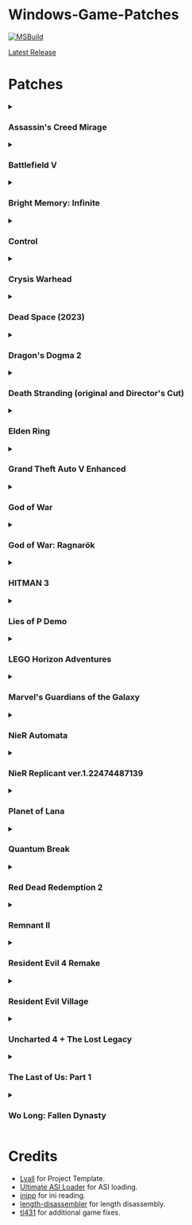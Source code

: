 # Windows-Game-Patches

[![MSBuild](https://github.com/illusion0001/Windows-Game-Patches/actions/workflows/msbuild.yml/badge.svg)](https://github.com/illusion0001/Windows-Game-Patches/actions/workflows/msbuild.yml)

[Latest Release](https://github.com/illusion0001/Windows-Game-Patches/releases/latest)

# Patches

<details><summary>
  
  ### Assassin's Creed Mirage
</summary>
  
  - Disable TAA
  - Disable CA

#### Installation

- **Note:** ***Please make sure any executable hex edits are removed/reverted first***.
  - Extract the following contents of the release zip into the Win64 folder.
  - Rename `dinput8.dll` from folder `!ASI_Loader_x64` to `winmm.dll` and copy to game folder.
  - `ACMirage.NoTAA.asi`
</details>
<details><summary>
  
  ### Battlefield V
</summary>

  - Disable TAA
  - Custom Internal AA Options.
    - PostProcessAAMode_None: `0`
    - PostProcessAAMode_FxaaLow: `1`
    - PostProcessAAMode_FxaaMedium: `2`
    - PostProcessAAMode_FxaaHigh: `3`
    - PostProcessAAMode_FxaaCompute: `4`
    - PostProcessAAMode_FxaaComputeExtreme: `5`
    - PostProcessAAMode_Smaa1x: `6`
    - PostProcessAAMode_SmaaT2x: `7`
    - PostProcessAAMode_TemporalAA: `8`

#### Installation
- **Note:** ***Please make sure any executable hex edits are removed/reverted first***.
- ***This has not been tested online, use at your own risk!***.
  - Extract the following contents of the release zip into the game root folder.
  - Rename `dinput8.dll` from folder `!ASI_Loader_x64` to `winmm.dll` and copy to game folder.
  - `BFV.NoTAA.asi`
</details>
<details><summary>
  
  ### Bright Memory: Infinite
</summary>

  - Disable TAA
  - Disable Forced Sharpening

#### Installation

- **Note:** ***Please make sure any executable hex edits are removed/reverted first***.
  - Extract the following contents of the release zip into the Win64 folder. (`BrightMemoryInfinite\Binaries\Win64\`).
  - Rename `dinput8.dll` from folder `!ASI_Loader_x64` to `winmm.dll` and copy to game folder.
  - `BrightMemoryInfinite.NoTAA.asi`
</details>

<details><summary>

### Control
</summary>

  - Skip Startup Logos
  - Dev Menu Restore (HDR Version 1.30 is supported) <!-- ~~its a new compile version as a mod, are they allowed to do that?~~ -->
  - Debug Camera (Press L3 and Triangle when `bEnableDevMenu` is enabled)

#### Installation

- **Note:** ***Please make sure any executable hex edits are removed/reverted first***.
  - **Only tested with Steam version**
- Extract the following contents of the release zip into the root game folder.
  - Rename original `bink2w64.dll` to `bink2w64Hooked.dll` for ASI Loader.
  - Extract `dinput8.dll` from zip `!ASI_Loader_x64` and rename to `bink2w64.dll` and copy to game folder.
  - Extract `Control.Patches.asi` to game folder.
  - Run game once to generate ini and close it.
  - Enable config for desried patches.

#### Special Thanks
- Original [Control Dev Menu](https://www.nexusmods.com/control/mods/28) mod for references in Debug Panel.

</details>

<details><summary>

### Crysis Warhead
</summary>

  - Restore Chicken Bullets

#### Installation

- **Note:** ***Please make sure any executable hex edits are removed/reverted first***.
  - *This patch has no ini file!*
- Extract the following contents of the release zip into the root game folder.
  - Extract `dinput8.dll` from zip `!ASI_Loader_x64` and rename to `version.dll` and copy to game `Bin64` folder.
  - Extract `CrysisWarhead.Patches.asi` to game `Bin64` folder.
- Once in game, open console and type `chickens` to enable.

#### Installation

- Only 64 bit version of game is supported.
  - Tested version is Steam 1.1.711
- OS:
  - Windows 7 x64 and newer:
    - ASI Loader only supports Windows 7 due to missing `AcquireSRWlockExclusive` and few others in XP x64 kernel32.

</details>
<details><summary>

### Dead Space (2023)
</summary>

  - Disable Forced TAA

#### Installation

- **Note:** ***Please make sure any executable hex edits are removed/reverted first***.
  - *This patch has no ini file! meaning TAA will be disabled without any config adjustments.*
- Extract the following contents of the release zip into the root game folder.
  - Extract `dinput8.dll` from zip `!ASI_Loader_x64` and rename to `winmm.dll` and copy to game folder.
  - Extract `DeadSpace.NoTAA.asi` to game folder.
  - Create `winmm.ini` and add the following to the new created file: (See [#36](https://github.com/illusion0001/Windows-Game-Patches/issues/36#issuecomment-2525569596))
    ```ini
    [GlobalSets]
    DontLoadFromDllMain=0
    ```

</details>
<details><summary>


### Dragon's Dogma 2
</summary>

  - Disable Forced Sharpening

#### Installation

- **Note:** ***Please make sure any executable hex edits are removed/reverted first***.
  - Download [REFramework](https://github.com/praydog/REFramework) and extract `dinput8.dll` into the game root folder.
  - Extract `DD2.Sharpness.dll` from the release zip in the folder `Dragons Dogma 2\reframework\plugins`.

</details>
<details><summary>

### Death Stranding (original and Director's Cut)
</summary>

  - Force AA mode (None, FXAA or TAA)
  - Skip savegame checks (for savegame transfer between different versions/profiles)

#### Installation

- **Note:** ***Please make sure any executable hex edits are removed/reverted first***.
  - Extract the following contents of the release zip into the game root folder.
  - Rename `dinput8.dll` from folder `!ASI_Loader_x64` to `version.dll` and copy to game folder.
  - `version.ini`
  - `DeathStranding.Fix.asi`
</details>
<details><summary>
  
### Elden Ring
</summary>

  - Force TAA off
  - Disable Chromatic Aberration (thanks to [techiew](https://github.com/techiew/EldenRingMods) for the original fix)

#### Installation

- **Note:** ***Please make sure any executable hex edits are removed/reverted first***.
  - Extract the following contents of the release zip into the game folder. (`ELDEN RING\Game\`).
  - Copy `dinput8.dll` from folder `!ASI_Loader_x64` to game folder.
  - `EldenRing.NoTAA.asi`
</details>
<details><summary>
  
### Grand Theft Auto V Enhanced
</summary>

  - Skip start-up movies and legal text (always enabled)
  - Unlock FPS (max. 300 FPS)
    - Uses work by [NTA](https://github.com/citizenfx/fivem/blob/4e9aa42c700f88735a2b9c2f51738568daf597e4/code/components/gta-core-five/src/GameAudioState.cpp#L434) and [Gogsi/GTAV.AudioFixes](https://github.com/Gogsi/GTAV.AudioFixes/blob/e0588ec4667898ceec5a5bbcf628fcb8c46ba09d/script.cpp#L42)
    - Please see the explanation in the settings file for more information

#### Installation

- **Note:** ***Please make sure any executable HEX edits are removed/reverted first***.
  - Turn off BattleEye anti-cheat in Rockstar Launcher settings (alternatively, use the `-nobattleye` launch option if, for example, playing via Steam)
    - ![](https://github.com/user-attachments/assets/4c11df02-6f55-45bd-92ed-4269a7ce966d)
  - Extract the following contents of the release zip into the game folder.
  - Rename `dinput8.dll` from folder `!ASI_Loader_x64` to `dsound.dll` and copy to game folder.
  - Copy  `GTA5_Enhanced.Patches.asi` to game folder.

**For Linux users:** use the followng launch options (tested on Steam).
```
WINEDLLOVERRIDES="dsound=n,b" %command% -nobattleye
```

### Credits
- Uses work by [NTA](https://github.com/citizenfx/fivem/blob/4e9aa42c700f88735a2b9c2f51738568daf597e4/code/components/gta-core-five/src/GameAudioState.cpp#L434) and [Gogsi/GTAV.AudioFixes](https://github.com/Gogsi/GTAV.AudioFixes/blob/e0588ec4667898ceec5a5bbcf628fcb8c46ba09d/script.cpp#L42)
- Please see notice in settings file for more information

</details>
<details><summary>

### God of War
</summary>

  - Disable TAA
  - Disable Forced Sharpening
  - Disable Static Vignette
  - Disable Depth of Field

#### Installation

- **Note:** ***Please make sure any executable hex edits are removed/reverted first***.
  - Extract the following contents of the release zip into the game folder.
  - Rename `dinput8.dll` from folder `!ASI_Loader_x64` to `winmm.dll` and copy to game folder.
  - `GoW.NoTAA.asi`
</details>
<details><summary>

### God of War: Ragnarök
</summary>

  - Disable TAA
  - Disable Static Vignette
  - Disable Depth of Field

#### Installation

- **Note:** ***Please make sure any executable hex edits are removed/reverted first***.
  - Extract the following contents of the release zip into the game folder.
  - Rename `dinput8.dll` from folder `!ASI_Loader_x64` to `winmm.dll` and copy to game folder.
  - `GoWR.NoTAA.asi`
</details>
<details><summary>

### HITMAN 3
</summary>

  - Disable TAA
  - Disable Forced Sharpening

#### Installation

- **Note:** ***Please make sure any executable hex edits are removed/reverted first***.
  - Extract the following contents of the release zip into the game folder. (`HITMAN3\Retail\`).
  - Copy `dinput8.dll` from folder `!ASI_Loader_x64` to game folder.
  - `Hitman3.NoTAA.asi`
</details>
<details><summary>

### Lies of P Demo
</summary>

  - Disable TAA
  - Disable Depth of Field

#### Installation

- **Note:** ***Please make sure any executable hex edits are removed/reverted first***.
  - Extract the following contents of the release zip into the Win64 folder. (`Lies of P Demo\LiesofP\Binaries\Win64\`).
  - Rename `dinput8.dll` from folder `!ASI_Loader_x64` to `winmm.dll` and copy to game folder.
  - `LiesOfP.NoTAA.asi`
</details>
<details><summary>

### LEGO Horizon Adventures
</summary>

  - Disable TAA
  - Disable Depth of Field

#### Installation

- **Note:** ***Please make sure any executable hex edits are removed/reverted first***.
  - Extract the following contents of the release zip into the Win64 folder. (`LEGO Horizon Adventures\Glow\Binaries\Win64\`).
  - Rename `dinput8.dll` from folder `!ASI_Loader_x64` to `winmm.dll` and copy to game folder.
  - `LegoHorizonAdventures.NoTAA.asi`
</details>
<details><summary>
 
### Marvel's Guardians of the Galaxy
</summary>

  - Disable TAA

#### Installation

- **Note:** ***Please make sure any executable hex edits are removed/reverted first***.
  - Extract the following contents of the release zip into the game folder. (`Marvel's Guardians of the Galaxy\bin`).
  - Copy `dinput8.dll` from folder `!ASI_Loader_x64` to game folder.
  - `GotG.NoTAA.asi`
</details>

<details><summary>

### NieR Automata
</summary>

  - Flag Menu (Press Home on keyboard or R3 + L1 on controller)
    - Backspace or Circle to back out of a menu

#### Installation
- **Note:** ***Please make sure any executable hex edits are removed/reverted first***.
  - Extract the following contents of the release zip into the game root folder.
  - Rename `dinput8.dll` from folder `!ASI_Loader_x64` to `winmm.dll` and copy to game folder.
  - `NierAutomata.DebugFeatures.asi`

#### Speical Thanks
  - Emoose [LodMod](https://github.com/emoose/NieRAutomata-LodMod) for debug flag enums!

</details>

<details><summary>

### NieR Replicant ver.1.22474487139
</summary>

  - Remove FPS Limit
#### Installation
- **Note:** ***Please make sure any executable hex edits are removed/reverted first***.
  - Extract the following contents of the release zip into the game root folder.
  - Rename `dinput8.dll` from folder `!ASI_Loader_x64` to `winmm.dll` and copy to game folder.
  - `NierReplicant.Fix.asi`
</details>
<details><summary>
  
### Planet of Lana
</summary>

  - Disable TAA

#### Installation

- **Note:** ***Please make sure any executable hex edits are removed/reverted first***.
  - Extract the following contents of the release zip into the game root folder.
  - Rename `dinput8.dll` from folder `!ASI_Loader_x64` to `d3d11.dll` and copy to game folder.
  - `PlanetOfLana.NoTAA.asi`
  - `d3d11.ini`
</details>

<details><summary>

### Quantum Break
</summary>

  - Skip Startup Logos
  - Dev Menu Restore

#### Installation

- **Note:** ***Please make sure any executable hex edits are removed/reverted first***.
  - **Only tested with Steam version**
- Rename original `bink2w64.dll` in game `dx11` folder to `bink2w64Hooked.dll` for ASI Loader.
- Extract `dinput8.dll` from zip `!ASI_Loader_x64` and rename to `bink2w64.dll` and copy to game `dx11` folder.
- Extract `QuantumBreak.Patches.asi` to game `dx11` folder.
- Run game once to generate ini and close it.
- Enable config for desried patches.

#### Special Thanks
- Original [Control Dev Menu](https://www.nexusmods.com/control/mods/28) mod for references in Debug Panel.

</details>

<details><summary>

### Red Dead Redemption 2
</summary>

#### Notes

  - Please use version [1.0.136-321f7350](https://github.com/illusion0001/Windows-Game-Patches/releases/tag/1.0.136-321f7350) in the meantime while cmake transitioning is in progress.

#### Patches
  - Skip Legal and Logo videos
  - Load directly into benchmark mode (5th index, Saint Denis benchmark)

#### Installation

- **Note:** ***Please make sure any executable hex edits are removed/reverted first***.
  - Extract the following contents of the release zip into the game root folder. (next to where `RDR2.exe` is located).
  - Copy `dinput8.dll` from folder `!ASI_Loader_x64` to game folder.
  - `RDR3.Patches.asi`
  - `ScriptHookRDR2.dll`

#### Credits

This patch uses following work:
- [ScriptHook SDK for RDR2](http://www.dev-c.com/rdr2/scripthookrdr2/)
- [Main and Legal Menu Skip Mod](https://www.rdr2mods.com/downloads/rdr2/other/304-main-and-legal-menu-skip/)

</details>
<details><summary>

### Remnant II
</summary>

  - Disable TAA
  - Disable Forced Sharpening

#### Installation

- **Note:** ***Please make sure any executable hex edits are removed/reverted first***.
  - Extract the following contents of the release zip into the Win64 folder. (`Remnant 2\Remnant2\Binaries\Win64\`).
  - Rename `dinput8.dll` from folder `!ASI_Loader_x64` to `winmm.dll` and copy to game folder.
  - `Remnant2.NoTAA.asi`
</details>
<details><summary>
  
### Resident Evil 4 Remake
</summary>

  - Disable Forced Sharpening

#### Installation
- **Note:** ***Please make sure any executable hex edits are removed/reverted first***.
  - Download [REFramework](https://github.com/praydog/REFramework) and extract `dinput8.dll` into the game root folder.
  - Extract `RE4.Sharpness.asi` from the release zip in the folder `RESIDENT EVIL 4  BIOHAZARD RE4\reframework\plugins` and rename it into `RE4.Sharpness.dll`.
</details>
<details><summary>

### Resident Evil Village
</summary>

  - Disable TAA and Forced Sharpening
  - Disable Forced Sharpening only

#### Installation
- **Note:** ***Please make sure any executable hex edits are removed/reverted first***.
  - Download [REFramework](https://github.com/praydog/REFramework) and extract `dinput8.dll` into the game root folder.
  - Extract `RE8.NoTAA.asi` from the release zip in the folder `Resident Evil Village BIOHAZARD VILLAGE\reframework\plugins` and rename it into `RE8.NoTAA.dll`.
</details>
<details><summary>
  
### Uncharted 4 + The Lost Legacy
</summary>

  - Debug Menu (by SunBeam)
    - Controls:
      - Joypad:
        - `L3 + X`: Open Quick Menu
        - `L3 + Circle`: Open Dev Menu
        - `L3 + Square`: Debug Pause
        - `Circle`: Back submenu
        - `X`: Enter\Select Dev Menu Entry
      - Keyboard:
        - `Alt + Tilde`: Open Dev Menu
        - `Tilde + 1`: Open Quick Menu
        - `Tilde`: Back submenu
        - `Enter`: Enter\Select Dev Menu Entry
  - Skip Intro Logo Videos
  - Disable TAA
  - Disable Forced Sharpening
  - Disable Barrel Distortion
  - Disable Screen Zoom
  - Disable Chromatic Aberration
  - Disable Depth of Field
  - Disable Vignette

#### Installation

- **Note:** ***Please make sure any executable hex edits are removed/reverted first***.
  - Extract the following contents of the release zip into the game root folder.
  - Rename `dinput8.dll` from folder `!ASI_Loader_x64` to `winmm.dll` and copy to game folder.
  - `Uncharted4TLL.NoTAA.asi`
</details>
<details><summary>
  
### The Last of Us: Part 1
</summary>

  - Debug Menu
  - Custom Debug Menu (Work in Progress)
  - Restored Active Task Display
  - Extended Debug Menu by [infogram](https://web.archive.org/web/20230413143249/https://cs.rin.ru/forum/viewtopic.php?p=2806625)
    - `1.0.85-44a951ca` now supports game version `1.0.5.0` and newer.

#### Installation

- **Note:** ***Please make sure any executable hex edits are removed/reverted first***.
  - Extract the following contents of the release zip into the game root folder.
  - Rename `dinput8.dll` from folder `!ASI_Loader_x64` to `winmm.dll` and copy to game folder.
  - `T1X.DebugFeatures.asi`
</details>
<details><summary>
  
### Wo Long: Fallen Dynasty
</summary>

  - Remove 30FPS Limit for Cutscenes (Experimental)
#### Installation
- **Note:** ***Please make sure any executable hex edits are removed/reverted first***.
  - Extract the following contents of the release zip into the game root folder.
  - Rename `dinput8.dll` from folder `!ASI_Loader_x64` to `winmm.dll` and copy to game folder.
  - `WoLong.Fix.asi`
</details>
  
# Credits
- [Lyall](https://github.com/Lyall) for Project Template.
- [Ultimate ASI Loader](https://github.com/ThirteenAG/Ultimate-ASI-Loader) for ASI loading.
- [inipp](https://github.com/mcmtroffaes/inipp) for ini reading.
- [length-disassembler](https://github.com/Nomade040/length-disassembler) for length disassembly.
- [tl431](https://github.com/TL431/) for additional game fixes.
